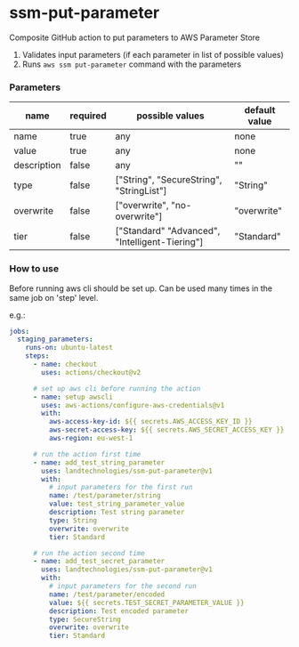 # ssm-put-parameter
Composite GitHub action to put parameters to AWS Parameter Store
1) Validates input parameters (if each parameter in list of possible values)
2) Runs `aws ssm put-parameter` command with the parameters

### Parameters

| name | required | possible values | default value |
|------|----------|-----------------|--------------|
| name | true | any | none |
| value | true | any | none |
| description | false | any | "" |
| type | false | ["String", "SecureString", "StringList"] | "String" |
| overwrite | false | ["overwrite", "no-overwrite"] | "overwrite" |
| tier | false | ["Standard" "Advanced", "Intelligent-Tiering"] | "Standard" |
 
### How to use
Before running aws cli should be set up. Can be used many times in the same job on 'step' level. 

e.g.:
```yaml
jobs:
  staging_parameters:
    runs-on: ubuntu-latest
    steps:
      - name: checkout
        uses: actions/checkout@v2

      # set up aws cli before running the action
      - name: setup awscli
        uses: aws-actions/configure-aws-credentials@v1
        with:
          aws-access-key-id: ${{ secrets.AWS_ACCESS_KEY_ID }}
          aws-secret-access-key: ${{ secrets.AWS_SECRET_ACCESS_KEY }}
          aws-region: eu-west-1

      # run the action first time
      - name: add_test_string_parameter
        uses: landtechnologies/ssm-put-parameter@v1
        with:
          # input parameters for the first run
          name: /test/parameter/string
          value: test_string_parameter_value
          description: Test string parameter
          type: String
          overwrite: overwrite
          tier: Standard

      # run the action second time
      - name: add_test_secret_parameter
        uses: landtechnologies/ssm-put-parameter@v1
        with:
          # input parameters for the second run
          name: /test/parameter/encoded
          value: ${{ secrets.TEST_SECRET_PARAMETER_VALUE }}
          description: Test encoded parameter
          type: SecureString
          overwrite: overwrite
          tier: Standard
```


